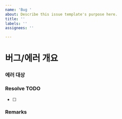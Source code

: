 ```yaml
---
name: 'Bug '
about: Describe this issue template's purpose here.
title: ''
labels: ''
assignees: ''

---
```


# 버그/에러 개요
<!-- 에러, 버그 요약 -->

###  에러 대상
<!-- 에러가 어디서 났는지-->

### Resolve TODO
<!-- 에러/버그 수정 항목 -->
- [ ]

### Remarks
<!-- 비고 -->
